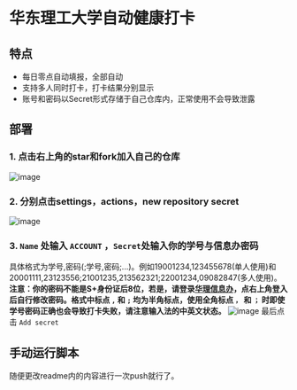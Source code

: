 # 华东理工大学自动健康打卡

## 特点
 * 每日零点自动填报，全部自动
 * 支持多人同时打卡，打卡结果分别显示
 * 账号和密码以Secret形式存储于自己仓库内，正常使用不会导致泄露

## 部署
### 1. 点击右上角的star和fork加入自己的仓库
![image](https://user-images.githubusercontent.com/30517062/193272730-a7d0154d-d23e-440c-a0b6-06733fc30b8f.png)
### 2. 分别点击settings，actions，new repository secret 
![image](https://user-images.githubusercontent.com/30517062/193273198-e08ef3ec-0912-441e-a334-eb8731aca9c6.png)
### 3. `Name` 处输入 `ACCOUNT` ，`Secret`处输入你的学号与信息办密码
具体格式为学号,密码(;学号,密码;...)。例如19001234,123455678(单人使用)和20001111,23123556;21001235,213562321;22001234,09082847(多人使用)。**注意：你的密码不能是S+身份证后8位，若是，请登录[华理信息办](https://i.ecust.edu.cn/)，点右上角登入后自行修改密码。格式中标点 `,` 和 `;` 均为半角标点，使用全角标点 `，` 和 `；` 时即使学号密码正确也会导致打卡失败，请注意输入法的中英文状态。**
![image](https://user-images.githubusercontent.com/30517062/193273739-632909dd-aaf6-4fc0-84cd-6b3cecbd62a5.png)
最后点击 `Add secret`

## 手动运行脚本
随便更改readme内的内容进行一次push就行了。